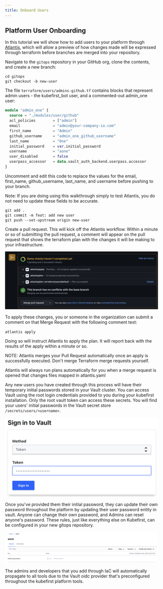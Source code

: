 ```yaml
---
title: Onboard Users
---
```


## Platform User Onboarding

In this tutorial we will show how to add users to your platform through [Atlantis](https://www.runatlantis.io/), which will allow a preview of how changes made will be expressed through terraform before branches are merged into your repository.

Navigate to the `gitops` repository in your GitHub org, clone the contents, and create a new branch:

```shell
cd gitops
git checkout -b new-user
```

The file `terraform/users/admins-github.tf` contains blocks that represent admin users - the kubefirst_bot user, and a commented-out admin_one user:

```terraform
module "admin_one" {
  source = "./modules/user/github"
  acl_policies        = ["admin"]
  email               = "admin@your-company-io.com"
  first_name          = "Admin"
  github_username     = "admin_one_github_username"
  last_name           = "One"
  initial_password    = var.initial_password
  username            = "aone"
  user_disabled       = false
  userpass_accessor   = data.vault_auth_backend.userpass.accessor
}
```

Uncomment and edit this code to replace the values for the email, first_name, github_username, last_name, and username before pushing to your branch.

Note: If you are doing using this walkthrough simply to test Atlantis, you do not need to update these fields to be accurate.

```shell
git add .
git commit -m feat: add new user
git push --set-upstream origin new-user
```

Create a pull request. This will kick off the Atlantis workflow. Within a minute or so of submitting the pull request, a comment will appear on the pull request that shows the terraform plan with the changes it will be making to your infrastructure.

![atlantis comments](../../img/kubefirst/local/atlantis-comments.png)

To apply these changes, you or someone in the organization can submit a comment on that Merge Request with the following comment text:

`atlantis apply`

Doing so will instruct Atlantis to apply the plan. It will report back with the results of the apply within a minute or so.

NOTE: Atlantis merges your Pull Request automatically once an apply is successfully executed. Don't merge Terraform merge requests yourself.

Atlantis will always run plans automatically for you when a merge request is opened that changes files mapped in atlantis.yaml

Any new users you have created through this process will have their temporary initial passwords stored in your Vault cluster. You can access Vault using the root login credentials provided to you during your kubefirst installation. Only the root vault token can access these secrets. You will find your users' initial passwords in the Vault secret store `/secrets/users/<username>`.

![vault token login](../../img/kubefirst/local/vault-token-login.png)

Once you've provided them their initial password, they can update their own password throughout the platform by updating their user password entity in vault. Anyone can change their own password, and Admins can reset anyone's password. These rules, just like everything else on Kubefirst, can be configured in your new gitops repository.

![default user creation](../../img/kubefirst/local/default-user-creation.png)

The admins and developers that you add through IaC will automatically propagate to all tools due to the Vault oidc provider that's preconfigured throughout the kubefirst platform tools.
